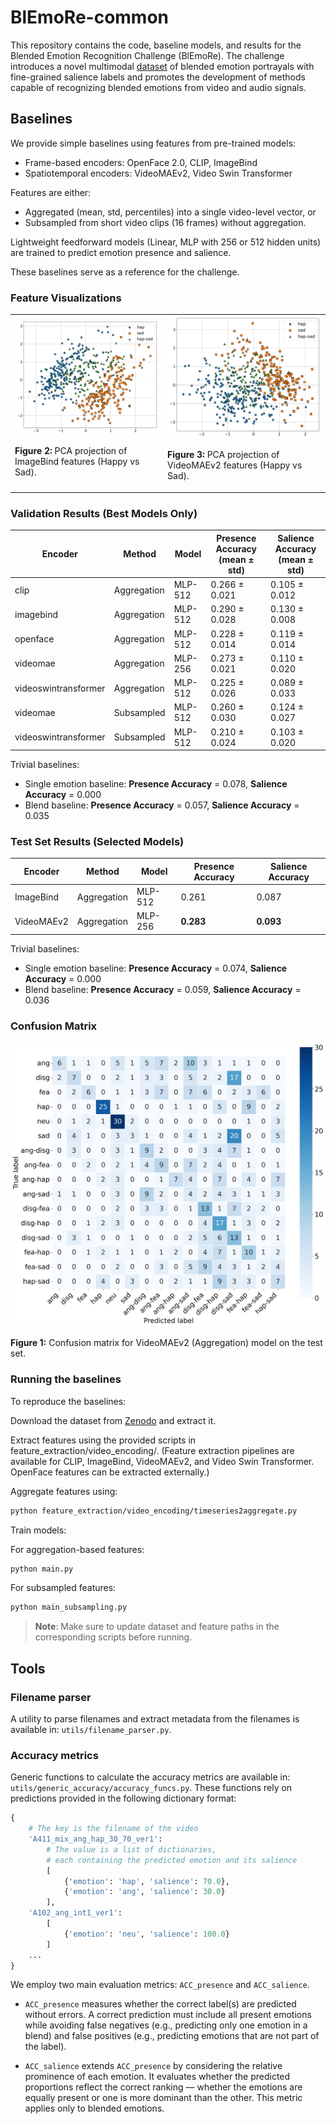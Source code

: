 # BlEmoRe-common

This repository contains the code, baseline models, and results for the Blended Emotion Recognition Challenge (BlEmoRe). 
The challenge introduces a novel multimodal [dataset](https://zenodo.org/records/15096942) of blended emotion portrayals 
with fine-grained salience labels and promotes the development of methods capable of recognizing blended emotions from video and audio signals.

## Baselines

We provide simple baselines using features from pre-trained models:

* Frame-based encoders: OpenFace 2.0, CLIP, ImageBind
* Spatiotemporal encoders: VideoMAEv2, Video Swin Transformer

Features are either:

* Aggregated (mean, std, percentiles) into a single video-level vector, or
* Subsampled from short video clips (16 frames) without aggregation.

Lightweight feedforward models (Linear, MLP with 256 or 512 hidden units) are trained to predict emotion presence and salience.

These baselines serve as a reference for the challenge.

### Feature Visualizations

<div align="center">
  <table>
    <tr>
      <td>
        <img src="data/plots/pca_imagebind_hap_sad.png" alt="ImageBind Features" width="400"/>
        <p><b>Figure 2:</b> PCA projection of ImageBind features (Happy vs Sad).</p>
      </td>
      <td>
        <img src="data/plots/pca_videomae_hap_sad.png" alt="VideoMAEv2 Features" width="400"/>
        <p><b>Figure 3:</b> PCA projection of VideoMAEv2 features (Happy vs Sad).</p>
      </td>
    </tr>
  </table>
</div>

### Validation Results (Best Models Only)

| Encoder              | Method        | Model      | Presence Accuracy (mean ± std) | Salience Accuracy (mean ± std) |
|----------------------|---------------|------------|--------------------------------|--------------------------------|
| clip                  | Aggregation   | MLP-512    | 0.266 ± 0.021                  | 0.105 ± 0.012                  |
| imagebind             | Aggregation   | MLP-512    | 0.290 ± 0.028                  | 0.130 ± 0.008                  |
| openface              | Aggregation   | MLP-512    | 0.228 ± 0.014                  | 0.119 ± 0.014                  |
| videomae              | Aggregation   | MLP-256    | 0.273 ± 0.021                  | 0.110 ± 0.020                  |
| videoswintransformer  | Aggregation   | MLP-512    | 0.225 ± 0.026                  | 0.089 ± 0.033                  |
| videomae              | Subsampled    | MLP-512    | 0.260 ± 0.030                  | 0.124 ± 0.027                  |
| videoswintransformer  | Subsampled    | MLP-512    | 0.210 ± 0.024                  | 0.103 ± 0.020                  |

Trivial baselines:
- Single emotion baseline: **Presence Accuracy** = 0.078, **Salience Accuracy** = 0.000
- Blend baseline: **Presence Accuracy** = 0.057, **Salience Accuracy** = 0.035

### Test Set Results (Selected Models)

| Encoder     | Method        | Model      | Presence Accuracy | Salience Accuracy |
|-------------|---------------|------------|-------------------|-------------------|
| ImageBind   | Aggregation    | MLP-512    | 0.261             | 0.087             |
| VideoMAEv2  | Aggregation    | MLP-256    | **0.283**         | **0.093**         |

Trivial baselines:
- Single emotion baseline: **Presence Accuracy** = 0.074, **Salience Accuracy** = 0.000
- Blend baseline: **Presence Accuracy** = 0.059, **Salience Accuracy** = 0.036

### Confusion Matrix

<div align="left">
  <img src="data/plots/confusion_matrix_videomae_test_bigger_fontsize.png" alt="Confusion Matrix" width="600"/>
  <p><b>Figure 1:</b> Confusion matrix for VideoMAEv2 (Aggregation) model on the test set.</p>
</div>

### Running the baselines
To reproduce the baselines:

Download the dataset from [Zenodo](https://zenodo.org/records/15096942) and extract it.

Extract features using the provided scripts in feature_extraction/video_encoding/.
(Feature extraction pipelines are available for CLIP, ImageBind, VideoMAEv2, and Video Swin Transformer. OpenFace features can be extracted externally.)

Aggregate features using:

```bash
python feature_extraction/video_encoding/timeseries2aggregate.py
```

Train models:

For aggregation-based features:

```bash
python main.py
```

For subsampled features:

```bash
python main_subsampling.py
```

> **Note**: Make sure to update dataset and feature paths in the corresponding scripts before running.


## Tools

### Filename parser

A utility to parse filenames and extract metadata from the filenames is available in: `utils/filename_parser.py`.

### Accuracy metrics

Generic functions to calculate the accuracy metrics are available in: `utils/generic_accuracy/accuracy_funcs.py`.
These functions rely on predictions provided in the following dictionary format:

```python
{   
    # The key is the filename of the video
    'A411_mix_ang_hap_30_70_ver1':
        # The value is a list of dictionaries, 
        # each containing the predicted emotion and its salience
        [
            {'emotion': 'hap', 'salience': 70.0},
            {'emotion': 'ang', 'salience': 30.0}
        ],
    'A102_ang_int1_ver1':
        [
            {'emotion': 'neu', 'salience': 100.0}
        ]
    ...
}
```

We employ two main evaluation metrics: `ACC_presence` and `ACC_salience`.

- `ACC_presence` measures whether the correct label(s) are predicted without errors.
  A correct prediction must include all present emotions while avoiding false negatives
  (e.g., predicting only one emotion in a blend) and false positives
  (e.g., predicting emotions that are not part of the label).

- `ACC_salience` extends `ACC_presence` by considering the relative prominence of each emotion.
  It evaluates whether the predicted proportions reflect the correct ranking — whether the emotions
  are equally present or one is more dominant than the other. This metric applies only to blended emotions.


